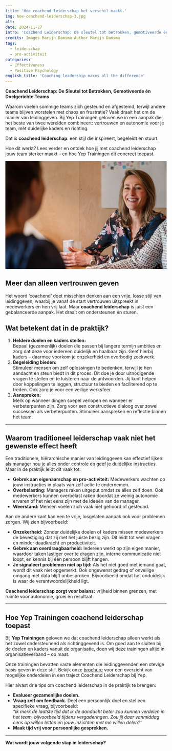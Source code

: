 ```yaml
---
title: 'Hoe coachend leiderschap het verschil maakt.'
img: hoe-coachend-leiderschap-3.jpg
alt:
date: 2024-11-27
intro: 'Coachend Leiderschap: De sleutel tot betrokken, gemotiveerde én doelgerichte teams'
credits: Images Marijn Damsma Author Marijn Damsma
tags:
  - leiderschap
  - pro-activiteit
categories:
  - Effectiveness
  - Positive Psychology
english_title: 'Coaching leadership makes all the difference'
---
```


**Coachend Leiderschap: De Sleutel tot Betrokken, Gemotiveerde én Doelgerichte Teams**

Waarom voelen sommige teams zich gesteund en afgestemd, terwijl andere teams blijven worstelen met chaos en frustratie? Vaak draait het om de manier van leidinggeven. Bij Yep Trainingen geloven we in een aanpak die het beste van twee werelden combineert: vertrouwen en autonomie voor je team, mét duidelijke kaders en richting.

Dat is **coachend leiderschap**: een stijl die inspireert, begeleidt én stuurt.

Hoe dit werkt? Lees verder en ontdek hoe jij met coachend leiderschap jouw team sterker maakt – en hoe Yep Trainingen dit concreet toepast.

![Trainer Sophie in gesprek aan tafel](./hoe-coachend-leiderschap-1.jpg)

## Meer dan alleen vertrouwen geven

Het woord ‘coachend’ doet misschien denken aan een vrije, losse stijl van leidinggeven, waarbij je vanaf de start vertrouwen uitspreekt in medewerkers en hen vrij laat. Maar **coachend leiderschap** is juist een gebalanceerde aanpak. Het draait om ondersteunen én sturen.

## Wat betekent dat in de praktijk?

1. **Heldere doelen en kaders stellen:**  
   Bepaal (gezamenlijk) doelen die passen bij langere termijn ambities en zorg dat deze voor iedereen duidelijk en haalbaar zijn. Geef hierbij kaders – daarmee voorkom je onzekerheid en overbodig zoekwerk.
2. **Begeleiding bieden:**  
   Stimuleer mensen om zelf oplossingen te bedenken, terwijl je hen aandacht en steun biedt in dit proces. Dit doe je door uitnodigende vragen te stellen en te luisteren naar de antwoorden. Jij kunt helpen door koppelingen te leggen, structuur te bieden en faciliterend op te treden. Ook zorg je voor een veilige werksfeer.
3. **Aanspreken:**  
   Merk op wanneer dingen soepel verlopen en wanneer er verbeterpunten zijn. Zorg voor een constructieve dialoog over zowel successen als verbeterpunten. Stimuleer aanspreken en reflectie binnen het team.

---

## Waarom traditioneel leiderschap vaak niet het gewenste effect heeft

Een traditionele, hiërarchische manier van leidinggeven kan effectief lijken: als manager hou je alles onder controle en geef je duidelijke instructies. Maar in de praktijk leidt dit vaak tot:

- **Gebrek aan eigenaarschap en pro-activiteit:** Medewerkers wachten op jouw instructies in plaats van zelf actie te ondernemen.
- **Overbelasting:** Managers raken uitgeput omdat ze álles zelf doen. Ook medewerkers kunnen overbelast raken doordat ze weinig autonomie ervaren of het niet eens zijn met de ideeën van de manager.
- **Weerstand:** Mensen voelen zich vaak niet gehoord of gesteund.

Aan de andere kant kan een te vrije, losgelaten aanpak ook voor problemen zorgen. Wij zien bijvoorbeeld:

- **Onzekerheid:** Zonder duidelijke doelen of kaders missen medewerkers de bevestiging dat zij met het juiste bezig zijn. Dit leidt tot veel vragen en minder daadkracht en productiviteit.
- **Gebrek aan overdraagbaarheid:** Iedereen werkt op zijn eigen manier, waardoor taken lastiger over te dragen zijn, interne communicatie niet loopt, en kennis bij één persoon blijft hangen.
- **Je signaleert problemen niet op tijd:** Als het niet goed met iemand gaat, wordt dit vaak niet opgemerkt. Ook ongewenst gedrag of onveilige omgang met data blijft onbesproken. Bijvoorbeeld omdat het onduidelijk is waar de verantwoordelijkheid ligt.

**Coachend leiderschap zorgt voor balans:** vrijheid binnen grenzen, met ruimte voor autonomie, groei én resultaat.

---

## Hoe Yep Trainingen coachend leiderschap toepast

Bij **Yep Trainingen** geloven we dat coachend leiderschap alleen werkt als het zowel ondersteunend als richtinggevend is. Om goed aan te sluiten bij de doelen en kaders vanuit de organisatie, doen wij deze trainingen altijd in organisatieverband – op maat.

Onze trainingen bevatten vaste elementen die leidinggevenden een stevige basis geven in deze stijl. Bekijk onze [brochure](../../Brochure-CL-Yep.pdf) voor een overzicht van mogelijke onderdelen in een traject Coachend Leiderschap bij Yep.

Hier alvast drie tips om coachend leiderschap in de praktijk te brengen:

- **Evalueer gezamenlijke doelen.**
- **Vraag zelf om feedback.** Deel een persoonlijk doel en stel een specifieke vraag, bijvoorbeeld:  
  _“Ik merk de laatste tijd dat ik de aandacht beter zou kunnen verdelen in het team, bijvoorbeeld tijdens vergaderingen. Zou jij daar vanmiddag eens op willen letten en jouw inzichten met me willen delen?”_
- **Maak tijd vrij voor persoonlijke gesprekken.**

---

**Wat wordt jouw volgende stap in leiderschap?**
